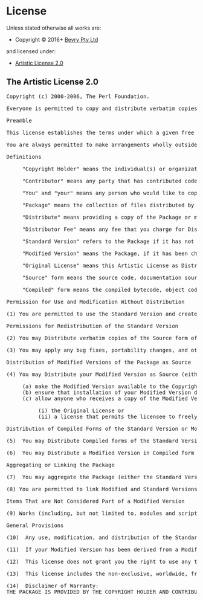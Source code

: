<!-- LICENSEFILE/ -->

<h1>License</h1>

Unless stated otherwise all works are:

<ul><li>Copyright &copy; 2016+ <a href="http://bevry.me">Bevry Pty Ltd</a></li></ul>

and licensed under:

<ul><li><a href="http://spdx.org/licenses/Artistic-2.0.html">Artistic License 2.0</a></li></ul>

<h2>The Artistic License 2.0</h2>

<pre>
Copyright (c) 2000-2006, The Perl Foundation.

Everyone is permitted to copy and distribute verbatim copies of this license document, but changing it is not allowed.

Preamble

This license establishes the terms under which a given free software Package may be copied, modified, distributed, and/or redistributed. The intent is that the Copyright Holder maintains some artistic control over the development of that Package while still keeping the Package available as open source and free software.

You are always permitted to make arrangements wholly outside of this license directly with the Copyright Holder of a given Package.  If the terms of this license do not permit the full use that you propose to make of the Package, you should contact the Copyright Holder and seek a different licensing arrangement.

Definitions

     "Copyright Holder" means the individual(s) or organization(s) named in the copyright notice for the entire Package.

     "Contributor" means any party that has contributed code or other material to the Package, in accordance with the Copyright Holder's procedures.

     "You" and "your" means any person who would like to copy, distribute, or modify the Package.

     "Package" means the collection of files distributed by the Copyright Holder, and derivatives of that collection and/or of those files. A given Package may consist of either the Standard Version, or a Modified Version.

     "Distribute" means providing a copy of the Package or making it accessible to anyone else, or in the case of a company or organization, to others outside of your company or organization.

     "Distributor Fee" means any fee that you charge for Distributing this Package or providing support for this Package to another party.  It does not mean licensing fees.

     "Standard Version" refers to the Package if it has not been modified, or has been modified only in ways explicitly requested by the Copyright Holder.

     "Modified Version" means the Package, if it has been changed, and such changes were not explicitly requested by the Copyright Holder.

     "Original License" means this Artistic License as Distributed with the Standard Version of the Package, in its current version or as it may be modified by The Perl Foundation in the future.

     "Source" form means the source code, documentation source, and configuration files for the Package.

     "Compiled" form means the compiled bytecode, object code, binary, or any other form resulting from mechanical transformation or translation of the Source form.

Permission for Use and Modification Without Distribution

(1) You are permitted to use the Standard Version and create and use Modified Versions for any purpose without restriction, provided that you do not Distribute the Modified Version.

Permissions for Redistribution of the Standard Version

(2) You may Distribute verbatim copies of the Source form of the Standard Version of this Package in any medium without restriction, either gratis or for a Distributor Fee, provided that you duplicate all of the original copyright notices and associated disclaimers.  At your discretion, such verbatim copies may or may not include a Compiled form of the Package.

(3) You may apply any bug fixes, portability changes, and other modifications made available from the Copyright Holder.  The resulting Package will still be considered the Standard Version, and as such will be subject to the Original License.

Distribution of Modified Versions of the Package as Source

(4) You may Distribute your Modified Version as Source (either gratis or for a Distributor Fee, and with or without a Compiled form of the Modified Version) provided that you clearly document how it differs from the Standard Version, including, but not limited to, documenting any non-standard features, executables, or modules, and provided that you do at least ONE of the following:

     (a) make the Modified Version available to the Copyright Holder of the Standard Version, under the Original License, so that the Copyright Holder may include your modifications in the Standard Version.
     (b) ensure that installation of your Modified Version does not prevent the user installing or running the Standard Version. In addition, the Modified Version must bear a name that is different from the name of the Standard Version.
     (c) allow anyone who receives a copy of the Modified Version to make the Source form of the Modified Version available to others under

          (i) the Original License or
          (ii) a license that permits the licensee to freely copy, modify and redistribute the Modified Version using the same licensing terms that apply to the copy that the licensee received, and requires that the Source form of the Modified Version, and of any works derived from it, be made freely available in that license fees are prohibited but Distributor Fees are allowed.

Distribution of Compiled Forms of the Standard Version or Modified Versions without the Source

(5)  You may Distribute Compiled forms of the Standard Version without the Source, provided that you include complete instructions on how to get the Source of the Standard Version.  Such instructions must be valid at the time of your distribution.  If these instructions, at any time while you are carrying out such distribution, become invalid, you must provide new instructions on demand or cease further distribution. If you provide valid instructions or cease distribution within thirty days after you become aware that the instructions are invalid, then you do not forfeit any of your rights under this license.

(6)  You may Distribute a Modified Version in Compiled form without the Source, provided that you comply with Section 4 with respect to the Source of the Modified Version.

Aggregating or Linking the Package

(7)  You may aggregate the Package (either the Standard Version or Modified Version) with other packages and Distribute the resulting aggregation provided that you do not charge a licensing fee for the Package.  Distributor Fees are permitted, and licensing fees for other components in the aggregation are permitted. The terms of this license apply to the use and Distribution of the Standard or Modified Versions as included in the aggregation.

(8) You are permitted to link Modified and Standard Versions with other works, to embed the Package in a larger work of your own, or to build stand-alone binary or bytecode versions of applications that include the Package, and Distribute the result without restriction, provided the result does not expose a direct interface to the Package.

Items That are Not Considered Part of a Modified Version

(9) Works (including, but not limited to, modules and scripts) that merely extend or make use of the Package, do not, by themselves, cause the Package to be a Modified Version.  In addition, such works are not considered parts of the Package itself, and are not subject to the terms of this license.

General Provisions

(10)  Any use, modification, and distribution of the Standard or Modified Versions is governed by this Artistic License. By using, modifying or distributing the Package, you accept this license. Do not use, modify, or distribute the Package, if you do not accept this license.

(11)  If your Modified Version has been derived from a Modified Version made by someone other than you, you are nevertheless required to ensure that your Modified Version complies with the requirements of this license.

(12)  This license does not grant you the right to use any trademark, service mark, tradename, or logo of the Copyright Holder.

(13)  This license includes the non-exclusive, worldwide, free-of-charge patent license to make, have made, use, offer to sell, sell, import and otherwise transfer the Package with respect to any patent claims licensable by the Copyright Holder that are necessarily infringed by the Package. If you institute patent litigation (including a cross-claim or counterclaim) against any party alleging that the Package constitutes direct or contributory patent infringement, then this Artistic License to you shall terminate on the date that such litigation is filed.

(14)  Disclaimer of Warranty:
THE PACKAGE IS PROVIDED BY THE COPYRIGHT HOLDER AND CONTRIBUTORS "AS IS" AND WITHOUT ANY EXPRESS OR IMPLIED WARRANTIES. THE IMPLIED WARRANTIES OF MERCHANTABILITY, FITNESS FOR A PARTICULAR PURPOSE, OR NON-INFRINGEMENT ARE DISCLAIMED TO THE EXTENT PERMITTED BY YOUR LOCAL LAW. UNLESS REQUIRED BY LAW, NO COPYRIGHT HOLDER OR CONTRIBUTOR WILL BE LIABLE FOR ANY DIRECT, INDIRECT, INCIDENTAL, OR CONSEQUENTIAL DAMAGES ARISING IN ANY WAY OUT OF THE USE OF THE PACKAGE, EVEN IF ADVISED OF THE POSSIBILITY OF SUCH DAMAGE.
</pre>

<!-- /LICENSEFILE -->
